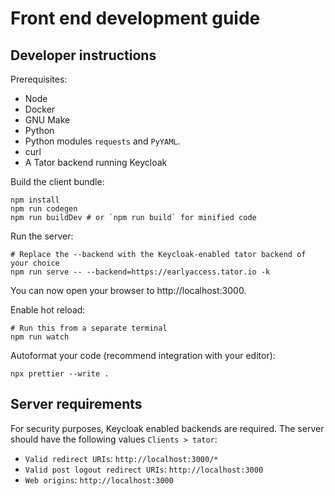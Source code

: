# Front end development guide

## Developer instructions

Prerequisites:

* Node
* Docker
* GNU Make
* Python
* Python modules `requests` and `PyYAML`.
* curl
* A Tator backend running Keycloak

Build the client bundle:

```shell
npm install
npm run codegen
npm run buildDev # or `npm run build` for minified code
```

Run the server:

```shell
# Replace the --backend with the Keycloak-enabled tator backend of your choice
npm run serve -- --backend=https://earlyaccess.tator.io -k
```

You can now open your browser to http://localhost:3000.

Enable hot reload:

```shell
# Run this from a separate terminal
npm run watch
```

Autoformat your code (recommend integration with your editor):

```shell
npx prettier --write .
```

## Server requirements

For security purposes, Keycloak enabled backends are required. The server should have the following values `Clients > tator`:

* `Valid redirect URIs`: `http://localhost:3000/*`
* `Valid post logout redirect URIs`: `http://localhost:3000`
* `Web origins`: `http://localhost:3000`

